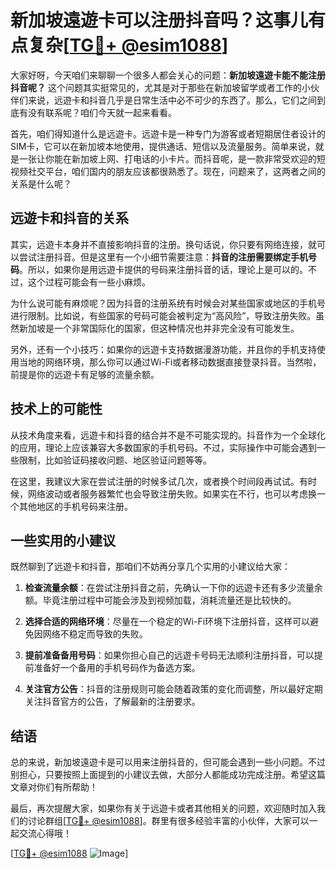 # 新加坡遠遊卡可以注册抖音吗？这事儿有点复杂[[TG💪+ @esim1088](https://t.me/s/esim1088)]

大家好呀，今天咱们来聊聊一个很多人都会关心的问题：**新加坡遠遊卡能不能注册抖音呢？** 这个问题其实挺常见的，尤其是对于那些在新加坡留学或者工作的小伙伴们来说，远遊卡和抖音几乎是日常生活中必不可少的东西了。那么，它们之间到底有没有联系呢？咱们今天就一起来看看。

首先，咱们得知道什么是远遊卡。远遊卡是一种专门为游客或者短期居住者设计的SIM卡，它可以在新加坡本地使用，提供通话、短信以及流量服务。简单来说，就是一张让你能在新加坡上网、打电话的小卡片。而抖音呢，是一款非常受欢迎的短视频社交平台，咱们国内的朋友应该都很熟悉了。现在，问题来了，这两者之间的关系是什么呢？

## 远遊卡和抖音的关系

其实，远遊卡本身并不直接影响抖音的注册。换句话说，你只要有网络连接，就可以尝试注册抖音。但是这里有一个小细节需要注意：**抖音的注册需要绑定手机号码**。所以，如果你是用远遊卡提供的号码来注册抖音的话，理论上是可以的。不过，这个过程可能会有一些小麻烦。

为什么说可能有麻烦呢？因为抖音的注册系统有时候会对某些国家或地区的手机号进行限制。比如说，有些国家的号码可能会被判定为“高风险”，导致注册失败。虽然新加坡是一个非常国际化的国家，但这种情况也并非完全没有可能发生。

另外，还有一个小技巧：如果你的远遊卡支持数据漫游功能，并且你的手机支持使用当地的网络环境，那么你可以通过Wi-Fi或者移动数据直接登录抖音。当然啦，前提是你的远遊卡有足够的流量余额。

## 技术上的可能性

从技术角度来看，远遊卡和抖音的结合并不是不可能实现的。抖音作为一个全球化的应用，理论上应该兼容大多数国家的手机号码。不过，实际操作中可能会遇到一些限制，比如验证码接收问题、地区验证问题等等。

在这里，我建议大家在尝试注册的时候多试几次，或者换个时间段再试试。有时候，网络波动或者服务器繁忙也会导致注册失败。如果实在不行，也可以考虑换一个其他地区的手机号码来注册。

## 一些实用的小建议

既然聊到了远遊卡和抖音，那咱们不妨再分享几个实用的小建议给大家：

1. **检查流量余额**：在尝试注册抖音之前，先确认一下你的远遊卡还有多少流量余额。毕竟注册过程中可能会涉及到视频加载，消耗流量还是比较快的。

2. **选择合适的网络环境**：尽量在一个稳定的Wi-Fi环境下注册抖音，这样可以避免因网络不稳定而导致的失败。

3. **提前准备备用号码**：如果你担心自己的远遊卡号码无法顺利注册抖音，可以提前准备好一个备用的手机号码作为备选方案。

4. **关注官方公告**：抖音的注册规则可能会随着政策的变化而调整，所以最好定期关注抖音官方的公告，了解最新的注册要求。

## 结语

总的来说，新加坡遠遊卡是可以用来注册抖音的，但可能会遇到一些小问题。不过别担心，只要按照上面提到的小建议去做，大部分人都能成功完成注册。希望这篇文章对你们有所帮助！

最后，再次提醒大家，如果你有关于远遊卡或者其他相关的问题，欢迎随时加入我们的讨论群组[[TG💪+ @esim1088](https://t.me/s/esim1088)]。群里有很多经验丰富的小伙伴，大家可以一起交流心得哦！

[[TG💪+ @esim1088](https://t.me/s/esim1088) ![Image](https://i.postimg.cc/4NQfJmqS/Snipaste-2025-05-13-00-14-12.png)]